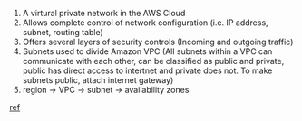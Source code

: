 1. A virtural private network in the AWS Cloud
2. Allows complete control of network configuration (i.e. IP address, subnet, routing table) 
3. Offers several layers of security controls (Incoming and outgoing traffic)
4. Subnets used to divide Amazon VPC (All subnets within a VPC can communicate with each other, can be classified as public and private, public has direct access to intertnet and private does not. To make subnets public, attach internet gateway) 
5. region -> VPC -> subnet -> availability zones

[ref](https://medium.com/fintechexplained/what-is-aws-vpc-and-subnets-43eb67bea492)
